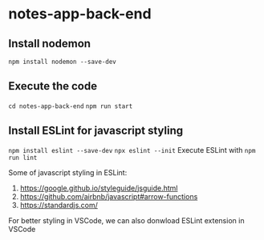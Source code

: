 # notes-app-back-end

## Install nodemon

`npm install nodemon --save-dev`

## Execute the code

`cd notes-app-back-end`
`npm run start`

## Install ESLint for javascript styling

`npm install eslint --save-dev`
`npx eslint --init`
Execute ESLint with
`npm run lint`

Some of javascript styling in ESLint:
1. https://google.github.io/styleguide/jsguide.html
2. https://github.com/airbnb/javascript#arrow-functions
3. https://standardjs.com/

For better styling in VSCode, we can also donwload ESLint extension in VSCode
